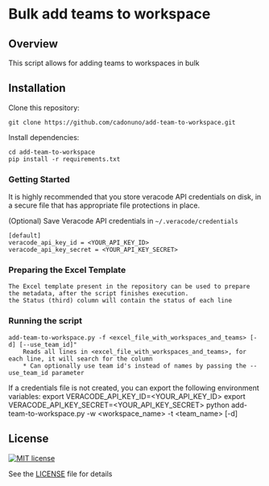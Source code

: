 # Bulk add teams to workspace

## Overview

This script allows for adding teams to workspaces in bulk

## Installation

Clone this repository:

    git clone https://github.com/cadonuno/add-team-to-workspace.git

Install dependencies:

    cd add-team-to-workspace
    pip install -r requirements.txt

### Getting Started

It is highly recommended that you store veracode API credentials on disk, in a secure file that has 
appropriate file protections in place.

(Optional) Save Veracode API credentials in `~/.veracode/credentials`

    [default]
    veracode_api_key_id = <YOUR_API_KEY_ID>
    veracode_api_key_secret = <YOUR_API_KEY_SECRET>


### Preparing the Excel Template
    The Excel template present in the repository can be used to prepare the metadata, after the script finishes execution.
    the Status (third) column will contain the status of each line
    
### Running the script
    add-team-to-workspace.py -f <excel_file_with_workspaces_and_teams> [-d] [--use_team_id]"
        Reads all lines in <excel_file_with_workspaces_and_teams>, for each line, it will search for the column
        * Can optionally use team id's instead of names by passing the --use_team_id parameter

If a credentials file is not created, you can export the following environment variables:
    export VERACODE_API_KEY_ID=<YOUR_API_KEY_ID>
    export VERACODE_API_KEY_SECRET=<YOUR_API_KEY_SECRET>
    python add-team-to-workspace.py -w <workspace_name> -t <team_name> [-d]

## License

[![MIT license](https://img.shields.io/badge/License-MIT-blue.svg)](LICENSE)

See the [LICENSE](LICENSE) file for details
